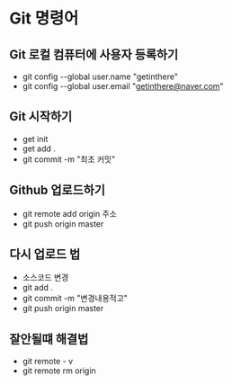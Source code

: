 # Git 명령어

## Git 로컬 컴퓨터에 사용자 등록하기

- git config --global user.name "getinthere"
- git config --global user.email "getinthere@naver.com"

## Git 시작하기

- get init
- get add .
- git commit -m "최초 커밋"

## Github 업로드하기

- git remote add origin 주소
- git push origin master

## 다시 업로드 법

- 소스코드 변경
- git add .
- git commit -m "변경내용적고"
- git push origin master

## 잘안될떄 해결법

- git remote - v
- git remote rm origin
